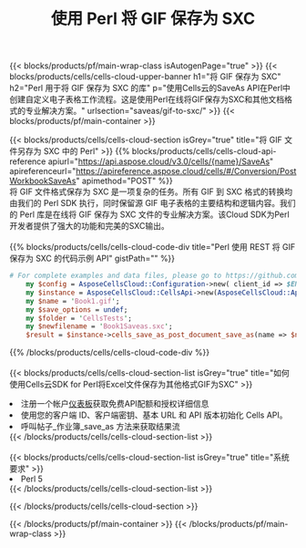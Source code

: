 ﻿---
title: 使用 Perl 将 GIF 保存为 SXC
description: 利用Aspose.Cells Cloud SDK for Perl将GIF格式文件保存为SXC格式文件。
---
{{< blocks/products/pf/main-wrap-class isAutogenPage="true" >}}
{{< blocks/products/cells/cells-cloud-upper-banner h1="将 GIF 保存为 SXC" h2="Perl 用于将 GIF 保存为 SXC 的库" p="使用Cells云的SaveAs API在Perl中创建自定义电子表格工作流程。这是使用Perl在线将GIF保存为SXC和其他文档格式的专业解决方案。" urlsection="saveas/gif-to-sxc/" >}}
{{< blocks/products/pf/main-container >}}

{{< blocks/products/cells/cells-cloud-section isGrey="true" title="将 GIF 文件另存为 SXC 中的 Perl" >}}
{{% blocks/products/cells/cells-cloud-api-reference apiurl="https://api.aspose.cloud/v3.0/cells/{name}/SaveAs" apireferenceurl="https://apireference.aspose.cloud/cells/#/Conversion/PostWorkbookSaveAs" apimethod="POST" %}}
<br/>
将 GIF 文件格式保存为 SXC 是一项复杂的任务。所有 GIF 到 SXC 格式的转换均由我们的 Perl SDK 执行，同时保留源 GIF 电子表格的主要结构和逻辑内容。我们的 Perl 库是在线将 GIF 保存为 SXC 文件的专业解决方案。该Cloud SDK为Perl开发者提供了强大的功能和完美的SXC输出。
<br/>
<br/>
{{% blocks/products/cells/cells-cloud-code-div title="Perl 使用 REST 将 GIF 保存为 SXC 的代码示例 API" gistPath="" %}}
  
```perl
# For complete examples and data files, please go to https://github.com/aspose-cells-cloud/aspose-cells-cloud-perl/
    my $config = AsposeCellsCloud::Configuration->new( client_id => $ENV{'ProductClientId'}, client_secret => $ENV{'ProductClientSecret'});
    my $instance = AsposeCellsCloud::CellsApi->new(AsposeCellsCloud::ApiClient->new( $config));
    my $name = 'Book1.gif';
    my $save_options = undef;
    my $folder = 'CellsTests';
    my $newfilename = 'Book1Saveas.sxc';
    $result = $instance->cells_save_as_post_document_save_as(name => $name,save_options => $save_options, newfilename => $newfilename, folder => $folder);
```
  
{{% /blocks/products/cells/cells-cloud-code-div %}}
<br/>
<br/>
{{< blocks/products/cells/cells-cloud-section-list isGrey="true" title="如何使用Cells云SDK for Perl将Excel文件保存为其他格式GIF为SXC" >}}
<li>注册一个帐户<a href="https://dashboard.aspose.cloud/">仪表板</a>获取免费API配额和授权详细信息</li>
<li>使用您的客户端 ID、客户端密钥、基本 URL 和 API 版本初始化 Cells API。</li>
<li>呼叫帖子_作业簿_save_as 方法来获取结果流</li>
{{< /blocks/products/cells/cells-cloud-section-list >}}
<br/>
<br/>
{{< blocks/products/cells/cells-cloud-section-list isGrey="true" title="系统要求" >}}
<li>Perl 5</li>
{{< /blocks/products/cells/cells-cloud-section-list >}}

{{< /blocks/products/cells/cells-cloud-section >}}

{{< /blocks/products/pf/main-container >}}
{{< /blocks/products/pf/main-wrap-class >}}
